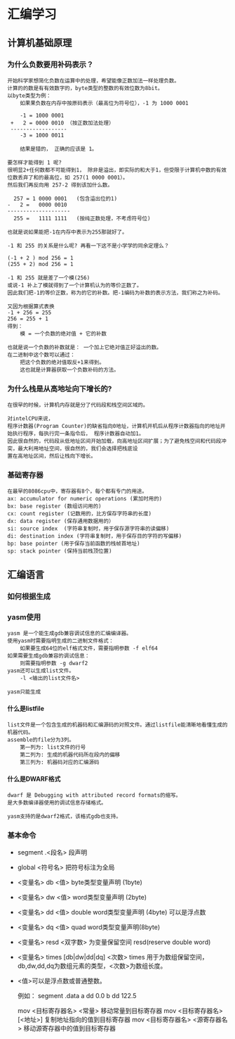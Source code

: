 # 汇编学习

## 计算机基础原理

### 为什么负数要用补码表示？

	开始科学家想简化负数在运算中的处理，希望能像正数加法一样处理负数。
	计算的的数是有有效数字的，byte类型的整数的有效位数为8bit。
	以byte类型为例：
		如果果负数在内存中按原码表示（最高位为符号位），-1 为 1000 0001
		
		-1 = 1000 0001
	 +   2 = 0000 0010 （按正数加法处理）
	 ------------------
	    -3 = 1000 0011 
		
		结果是错的， 正确的应该是 1。
		
	要怎样才能得到 1 呢?
	很明显2+任何数都不可能得到1， 除非是溢出，即实际的和大于1，但受限于计算机中数的有效位数丢弃了和的最高位，如 257(1 0000 0001）。
    然后我们再反向用 257-2 得到该加什么数。
	
      257 = 1 0000 0001   (包含溢出位的1)
	-   2 =   0000 0010
	--------------------
      255 =   1111 1111   (按纯正数处理，不考虑符号位)
	 
	也就是说如果能把-1在内存中表示为255那就好了。
	
	-1 和 255 的关系是什么呢? 再看一下这不是小学学的同余定理么？
	
	(-1 + 2 ) mod 256 = 1
	(255 + 2) mod 256 = 1
	
	-1 和 255 就是差了一个模(256) 
	或说-1 补上了模就得到了一个计算机认为的等价正数了。
	因此我们把-1的等价正数，称为的它的补数。把-1编码为补数的表示方法，我们称之为补码。
	
	又因为根据算式表换
	-1 + 256 = 255
	256 = 255 + 1
	得到：
	    模 = 一个负数的绝对值 + 它的补数
	
	也就是说一个负数的补数就是： 一个加上它绝对值正好溢出的数。
	在二进制中这个数可以通过：
	    把这个负数的绝对值取反+1来得到。
		这也就是计算器获取一个负数补码的方法。
	    
### 为什么栈是从高地址向下增长的?
	
	在很早的时候，计算机内存就是分了代码段和栈空间区域的。

	对intelCPU来说，
	程序计数器(Program Counter)的缺省指向0地址，计算机开机后从程序计数器指向的地址开始执行程序，每执行完一条指令后， 程序计数器自动加1。
	因此很自然的，代码段从低地址区间开始加载，向高地址区间扩展；为了避免栈空间和代码段冲突，最大利用地址空间，很自然的，我们会选择把栈底设
	置在高地址区间，然后让栈向下增长。
		
	
### 基础寄存器
	
	在最早的8086cpu中，寄存器有8个，每个都有专门的用途。
	ax: accumulator for numeric operations (累加时用的)
	bx: base register (数组访问用的)
	cx: count register (记数用的，比方保存字符串的长度)
	dx: data register (保存通用数据用的）
	si: source index  (字符串复制时，用于保存源字符串的读偏移)
	di: destination index (字符串复制时，用于保存目的字符的写偏移)
	bp: base pointer (用于保存当前函数的栈帧首地址)
	sp: stack pointer (保持当前栈顶位置)
	
## 汇编语言

### 如何根据生成

### yasm使用

	yasm 是一个能生成gdb兼容调试信息的汇编编译器。
	使用yasm时需要指明生成的二进制文件格式：
		如果要生成64位的elf格式文件，需要指明参数 -f elf64
	如果需要生成gdb兼容的调试信息：
		则需要指明参数 -g dwarf2
	yasm还可以生成list文件。
		-l <输出的list文件名>
	
	yasm只能生成
#### 什么是listfile
	list文件是一个包含生成的机器码和汇编源码的对照文件。通过listfile能清晰地看懂生成的机器代码。
	assemble的file分为3列。　
		第一列为: list文件的行号
		第二列为: 生成的机器代码所在段内的偏移
		第三列为: 机器码对应的汇编源码
		
#### 什么是DWARF格式

	dwarf 是 Debugging with attributed record formats的缩写。
	是大多数编译器使用的调试信息存储格式。
	
	yasm支持的是dwarf2格式，该格式gdb也支持。
	

### 基本命令
	
  * segment .<段名>
	段声明
	
  * global <符号名>
	把符号标注为全局
	
  * <变量名> db <值>
	byte类型变量声明 (1byte)
		  
  * <变量名> dw <值>
	word类型变量声明 (2byte)
		
  * <变量名> dd <值>
	double word类型变量声明 (4byte) 可以是浮点数
			
  * <变量名> dq <值>
	quad word类型变量声明(8byte)
	
  * <变量名> resd <双字数> 
	为变量保留空间 resd(reserve double word)
	
  * <变量名> times [db|dw|dd|dq] <次数>
	times 用于为数组保留空间，db,dw,dd,dq为数组元素的类型，<次数>为数组长度。
	
  * <值>可以是浮点数或普通整数。
	
	例如：
	           segment .data
	           a     dd       0.0
			   b     dd       122.5
			   

	mov <目标寄存器名> <常量>        移动常量到目标寄存器
	mov <目标寄存器名> [<地址>]      复制地址指向的值到目标寄存器
	mov <目标寄存器名> <源寄存器名>   移动源寄存器中的值到目标寄存器
	
	
    
	
	
	

